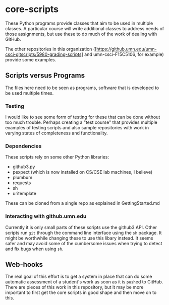 core-scripts
============

These Python programs provide classes that aim to be used in multiple classes.  A particular course will write additional classes to address needs of those assignments, but use these to do much of the work of dealing with GitHub.

The other repositories in this organization ([https://github.umn.edu/umn-csci-gitscripts/5980-grading-scripts] and umn-csci-F15C5106, for example) provide some examples.

## Scripts versus Programs
The files here need to be seen as programs, software that is developed to be used multiple times.

### Testing
I would like to see some form of testing for these that can be done without too much trouble.  Perhaps creating a "test course" that provides multiple examples of testing scripts and also sample repositories with work in varying states of completeness and functionality.

### Dependencies
These scripts rely on some other Python libraries:
* github3.py
* pexpect (which is now installed on CS/CSE lab machines, I believe)
* plumbum
* requests
* sh
* uritemplate

These can be cloned from a single repo as explained in GettingStarted.md


### Interacting with github.umn.edu
Currently it is only small parts of these scripts use the github3 API.  Other scripts run ``git`` through the command line interface using the ``sh`` package. It might be worthwhile changing these to use this libary instead.  It seems safer and may avoid some of the cumbersome issues when trying to detect and fix bugs when using ``sh``.



## Web-hooks
The real goal of this effort is to get a system in place that can do some automatic assessment of a student's work as soon as it is ``push``ed to GitHub.  There are pieces of this work in this repository, but it may be more important to first get the core scripts in good shape and then move on to this.

